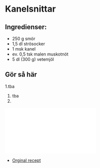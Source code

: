 # Kanelsnittar

## Ingredienser:

- 250 g smör
- 1,5 dl strösocker
- 1 msk kanel
- ev. 0,5 tsk malen muskotnöt
- 5 dl (300 g) vetemjöl

## Gör så här

1.tba 
1. tba
1.

![image](kanelsnittar.md)

- [Orginal recept](https://www.recepten.se/recept/kanelsnittar.html)